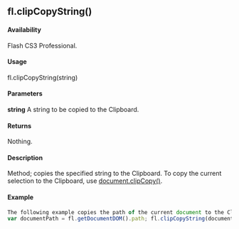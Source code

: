 ## fl.clipCopyString()

#### Availability

Flash CS3 Professional.

#### Usage

fl.clipCopyString(string)

#### Parameters

**string** A string to be copied to the Clipboard.

#### Returns

Nothing.

#### Description

Method; copies the specified string to the Clipboard.
To copy the current selection to the Clipboard, use [document.clipCopy()](#!wielmic/developers-animatesdk-docs/test/Document_object/docume30.md).

#### Example

```javascript
The following example copies the path of the current document to the Clipboard:
var documentPath = fl.getDocumentDOM().path; fl.clipCopyString(documentPath);

```